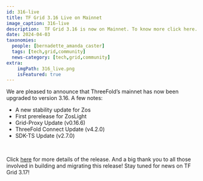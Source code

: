 ```yaml
---
id: 316-live
title: TF Grid 3.16 Live on Mainnet
image_caption: 316-live
description:  TF Grid 3.16 is now on Mainnet. To know more click here. 
date: 2024-04-03
taxonomies:
  people: [bernadette_amanda_caster]
  tags: [tech,grid,community]
  news-category: [tech,grid,community]
extra:
    imgPath: 316_live.png
    isFeatured: true
---
```


We are pleased to announce that ThreeFold’s mainnet has now been upgraded to version 3.16. A few notes:

- A new stability update for Zos
- First prerelease for ZosLight
- Grid-Proxy Update (v0.16.6)
- ThreeFold Connect Update (v4.2.0)
- SDK-TS Update (v2.7.0)

<br/>

Click [here](https://forum.threefold.io/t/gep-tf-grid-mainnet-release-3-16/4526) for more details of the release. And a big thank you to all those involved in building and migrating this release! Stay tuned for news on TF Grid 3.17!